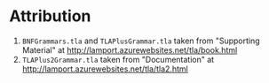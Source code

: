 # Attribution
1. `BNFGrammars.tla` and `TLAPlusGrammar.tla` taken from "Supporting Material" at http://lamport.azurewebsites.net/tla/book.html
2. `TLAPlus2Grammar.tla` taken from "Documentation" at http://lamport.azurewebsites.net/tla/tla2.html
